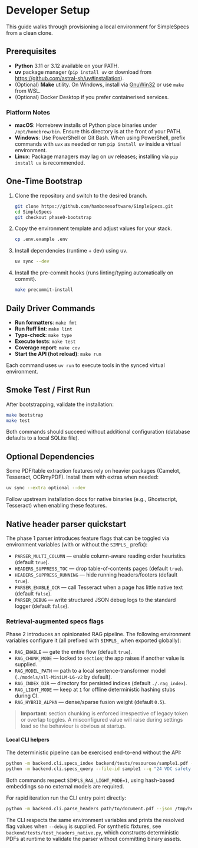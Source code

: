 # Developer Setup

This guide walks through provisioning a local environment for SimpleSpecs from a clean clone.

## Prerequisites

- **Python** 3.11 or 3.12 available on your PATH.
- **uv** package manager (`pip install uv` or download from <https://github.com/astral-sh/uv#installation>).
- (Optional) **Make** utility. On Windows, install via [GnuWin32](http://gnuwin32.sourceforge.net/packages/make.htm) or use `make` from WSL.
- (Optional) Docker Desktop if you prefer containerised services.

### Platform Notes

- **macOS**: Homebrew installs of Python place binaries under `/opt/homebrew/bin`. Ensure this directory is at the front of your PATH.
- **Windows**: Use PowerShell or Git Bash. When using PowerShell, prefix commands with `uvx` as needed or run `pip install uv` inside a virtual environment.
- **Linux**: Package managers may lag on uv releases; installing via `pip install uv` is recommended.

## One-Time Bootstrap

1. Clone the repository and switch to the desired branch.

   ```bash
   git clone https://github.com/hambonesoftware/SimpleSpecs.git
   cd SimpleSpecs
   git checkout phase0-bootstrap
   ```

2. Copy the environment template and adjust values for your stack.

   ```bash
   cp .env.example .env
   ```

3. Install dependencies (runtime + dev) using uv.

   ```bash
   uv sync --dev
   ```

4. Install the pre-commit hooks (runs linting/typing automatically on commit).

   ```bash
   make precommit-install
   ```

## Daily Driver Commands

- **Run formatters**: `make fmt`
- **Run Ruff lint**: `make lint`
- **Type-check**: `make type`
- **Execute tests**: `make test`
- **Coverage report**: `make cov`
- **Start the API (hot reload)**: `make run`

Each command uses `uv run` to execute tools in the synced virtual environment.

## Smoke Test / First Run

After bootstrapping, validate the installation:

```bash
make bootstrap
make test
```

Both commands should succeed without additional configuration (database defaults to a local SQLite file).

## Optional Dependencies

Some PDF/table extraction features rely on heavier packages (Camelot, Tesseract, OCRmyPDF). Install them with extras when needed:

```bash
uv sync --extra optional --dev
```

Follow upstream installation docs for native binaries (e.g., Ghostscript, Tesseract) when enabling these features.

## Native header parser quickstart

The phase 1 parser introduces feature flags that can be toggled via environment
variables (with or without the `SIMPLS_` prefix):

- `PARSER_MULTI_COLUMN` — enable column-aware reading order heuristics (default `true`).
- `HEADERS_SUPPRESS_TOC` — drop table-of-contents pages (default `true`).
- `HEADERS_SUPPRESS_RUNNING` — hide running headers/footers (default `true`).
- `PARSER_ENABLE_OCR` — call Tesseract when a page has little native text (default `false`).
- `PARSER_DEBUG` — write structured JSON debug logs to the standard logger (default `false`).

### Retrieval-augmented specs flags

Phase 2 introduces an opinionated RAG pipeline. The following environment
variables configure it (all prefixed with `SIMPLS_` when exported globally):

- `RAG_ENABLE` — gate the entire flow (default `true`).
- `RAG_CHUNK_MODE` — locked to `section`; the app raises if another value is supplied.
- `RAG_MODEL_PATH` — path to a local sentence-transformer model
  (`./models/all-MiniLM-L6-v2` by default).
- `RAG_INDEX_DIR` — directory for persisted indices (default `./.rag_index`).
- `RAG_LIGHT_MODE` — keep at `1` for offline deterministic hashing stubs during CI.
- `RAG_HYBRID_ALPHA` — dense/sparse fusion weight (default `0.5`).

> **Important**: section chunking is enforced irrespective of legacy token or
> overlap toggles. A misconfigured value will raise during settings load so the
> behaviour is obvious at startup.

#### Local CLI helpers

The deterministic pipeline can be exercised end-to-end without the API:

```bash
python -m backend.cli.specs_index backend/tests/resources/sample1.pdf --rebuild
python -m backend.cli.specs_query --file-id sample1 --q "24 VDC safety relay" --k 5
```

Both commands respect `SIMPLS_RAG_LIGHT_MODE=1`, using hash-based embeddings so
no external models are required.

For rapid iteration run the CLI entry point directly:

```bash
python -m backend.cli.parse_headers path/to/document.pdf --json /tmp/headers.json --debug
```

The CLI respects the same environment variables and prints the resolved flag
values when `--debug` is supplied. For synthetic fixtures, see
`backend/tests/test_headers_native.py`, which constructs deterministic PDFs at
runtime to validate the parser without committing binary assets.
